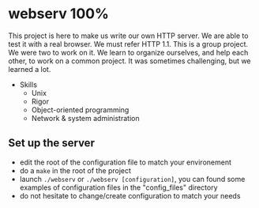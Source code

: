 # webserv 100%

This project is here to make us write our own HTTP server. We are able to test it with a real browser. We must refer HTTP 1.1.
This is a group project. We were two to work on it. We learn to organize ourselves, and help each other, to work on a common project. It was sometimes challenging, but we learned a lot.

- Skills
  - Unix
  - Rigor
  - Object-oriented programming
  - Network & system administration

## Set up the server

- edit the root of the configuration file to match your environement
- do a ```make``` in the root of the project
- launch ```./webserv``` or ```./webserv [configuration]```, you can found some examples of configuration files in the "config_files" directory
- do not hesitate to change/create configuration to match your needs 
